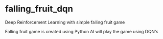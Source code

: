 # falling_fruit_dqn
Deep Reinforcement Learning with simple falling fruit game

Falling fruit game is created using Python
AI will play the game using DQN's

